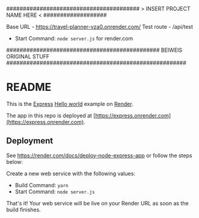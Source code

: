 ######################################## > INSERT PROJECT NAME HERE < ###################

Base URL - https://travel-planner-vza0.onrender.com/
Test route - /api/test

- Start Command: `node server.js` for render.com

############################################## BEIWEIS ORIGINAL STUFF ######################################################

# README

This is the [Express](https://expressjs.com) [Hello world](https://expressjs.com/en/starter/hello-world.html) example on [Render](https://render.com).

The app in this repo is deployed at [https://express.onrender.com](https://express.onrender.com).

## Deployment

See https://render.com/docs/deploy-node-express-app or follow the steps below:

Create a new web service with the following values:

- Build Command: `yarn`
- Start Command: `node server.js`

That's it! Your web service will be live on your Render URL as soon as the build finishes.
